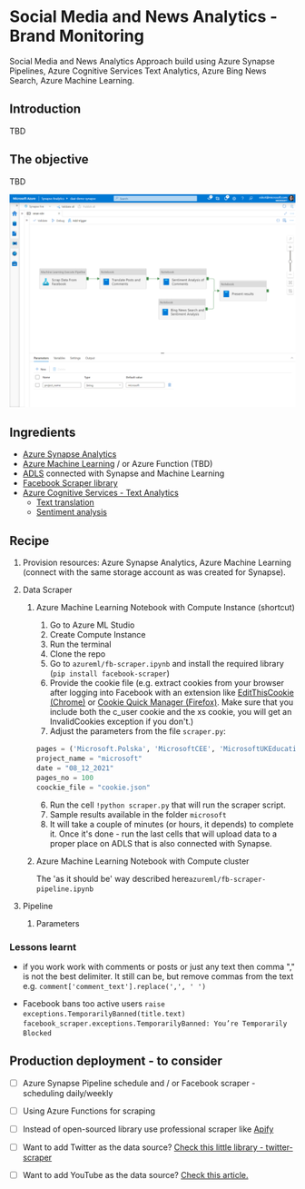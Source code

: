 # Social Media and News Analytics - Brand Monitoring
Social Media and News Analytics Approach build using Azure Synapse Pipelines, Azure Cognitive Services Text Analytics, Azure Bing News Search, Azure Machine Learning.



## Introduction

TBD



## The objective

TBD

![ArchDiagram](https://raw.githubusercontent.com/ekote/sman-analytics/main/assets/synapse-pipeline-diagram.png) 



## Ingredients

- [Azure Synapse Analytics](https://docs.microsoft.com/en-us/azure/synapse-analytics/overview-what-is) 
- [Azure Machine Learning](https://docs.microsoft.com/en-us/azure/machine-learning/) / or Azure Function (TBD)
- [ADLS](https://docs.microsoft.com/en-us/azure/storage/blobs/data-lake-storage-introduction) connected with Synapse and Machine Learning
- [Facebook Scraper library](https://github.com/kevinzg/facebook-scraper/ ) 
- [Azure Cognitive Services - Text Analytics](https://azure.microsoft.com/en-us/services/cognitive-services/text-analytics/)
  - [Text translation](https://docs.microsoft.com/en-us/azure/cognitive-services/translator/)
  - [Sentiment analysis](https://docs.microsoft.com/en-us/azure/cognitive-services/language-service/sentiment-opinion-mining/overview)

## Recipe

1. Provision resources: Azure Synapse Analytics, Azure Machine Learning (connect with the same storage account as was created for Synapse). 

2. Data Scraper

   1. Azure Machine Learning Notebook with Compute Instance (shortcut)

      1. Go to Azure ML Studio
      1. Create Compute Instance
      1. Run the terminal
      1. Clone the repo
      1. Go to `azureml/fb-scraper.ipynb` and install the required library (`pip install facebook-scraper`)
      1. Provide the cookie file (e.g.  extract cookies from your browser after logging into Facebook with an extension like [EditThisCookie (Chrome)](https://chrome.google.com/webstore/detail/editthiscookie/fngmhnnpilhplaeedifhccceomclgfbg?hl=en) or [Cookie Quick Manager (Firefox)](https://addons.mozilla.org/en-US/firefox/addon/cookie-quick-manager/). Make sure that you include both the c_user cookie and the xs cookie, you will get an InvalidCookies exception if you don't.)
      1. Adjust the parameters from the file `scraper.py`:

      ```python
      pages = ('Microsoft.Polska', 'MicrosoftCEE', 'MicrosoftUKEducation', 'Microsoft')
      project_name = "microsoft"
      date = "08_12_2021"
      pages_no = 100
      coockie_file = "cookie.json"
      ```

      6. Run the cell `!python scraper.py` that will run the scraper script. 
      7. Sample results available in the folder `microsoft`
      8. It will take a couple of minutes (or hours, it depends) to complete it. Once it's done - run the last cells that will upload data to a proper place on ADLS that is also connected with Synapse.  

   2. Azure Machine Learning Notebook with Compute cluster 

      The 'as it should be' way described here`azureml/fb-scraper-pipeline.ipynb` 

   

3. Pipeline

   1. Parameters



### Lessons learnt

- if you work work with comments or posts or just any text then comma "," is not the best delimiter. It still can be, but remove commas from the text e.g. `comment['comment_text'].replace(',', ' ')`

- Facebook bans too active users `raise exceptions.TemporarilyBanned(title.text)
  facebook_scraper.exceptions.TemporarilyBanned: You’re Temporarily Blocked`

  



## Production deployment - to consider

- [ ] Azure Synapse Pipeline schedule and / or Facebook scraper - scheduling daily/weekly
- [ ] Using Azure Functions for scraping
- [ ] Instead of open-sourced library use professional scraper like [Apify](https://apify.com/pocesar/facebook-pages-scraper)
- [ ] Want to add Twitter as the data source? [Check this little library - twitter-scraper](https://github.com/bisguzar/twitter-scraper)
- [ ] Want to add YouTube as the data source? [Check this article.](https://techcommunity.microsoft.com/t5/azure-synapse-analytics-blog/azure-synapse-pipelines-for-social-media-youtube-example/ba-p/2615156)


